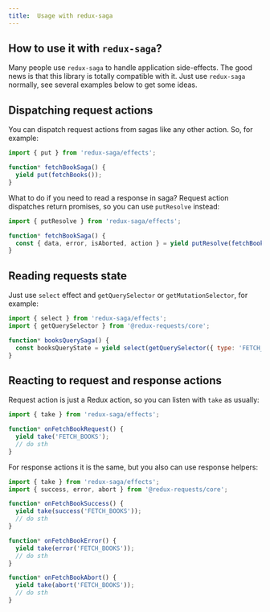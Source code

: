 ```yaml
---
title:  Usage with redux-saga
---
```


## How to use it with `redux-saga`?

Many people use `redux-saga` to handle application side-effects. The good news is
that this library is totally compatible with it. Just use `redux-saga` normally,
see several examples below to get some ideas.

## Dispatching request actions

You can dispatch request actions from sagas like any other action. So, for example:
```js
import { put } from 'redux-saga/effects';

function* fetchBookSaga() {
  yield put(fetchBooks());
}
```

What to do if you need to read a response in saga? Request action dispatches return
promises, so you can use `putResolve` instead:
```js
import { putResolve } from 'redux-saga/effects';

function* fetchBookSaga() {
  const { data, error, isAborted, action } = yield putResolve(fetchBooks());
}
```

## Reading requests state

Just use `select` effect and `getQuerySelector` or `getMutationSelector`, for example:
```js
import { select } from 'redux-saga/effects';
import { getQuerySelector } from '@redux-requests/core';

function* booksQuerySaga() {
  const booksQueryState = yield select(getQuerySelector({ type: 'FETCH_BOOKS' }));
}
```

## Reacting to request and response actions

Request action is just a Redux action, so you can listen with `take` as usually:
```js
import { take } from 'redux-saga/effects';

function* onFetchBookRequest() {
  yield take('FETCH_BOOKS');
  // do sth
}
```

For response actions it is the same, but you also can use response helpers:
```js
import { take } from 'redux-saga/effects';
import { success, error, abort } from '@redux-requests/core';

function* onFetchBookSuccess() {
  yield take(success('FETCH_BOOKS'));
  // do sth
}

function* onFetchBookError() {
  yield take(error('FETCH_BOOKS'));
  // do sth
}

function* onFetchBookAbort() {
  yield take(abort('FETCH_BOOKS'));
  // do sth
}
```


